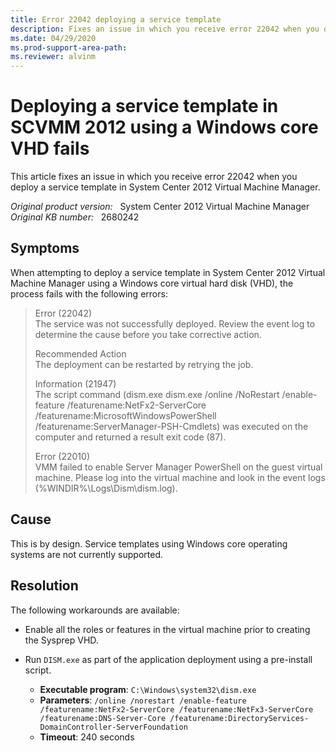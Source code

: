 ```yaml
---
title: Error 22042 deploying a service template
description: Fixes an issue in which you receive error 22042 when you deploy a service template in System Center 2012 Virtual Machine Manager.
ms.date: 04/29/2020
ms.prod-support-area-path: 
ms.reviewer: alvinm
---
```

# Deploying a service template in SCVMM 2012 using a Windows core VHD fails

This article fixes an issue in which you receive error 22042 when you deploy a service template in System Center 2012 Virtual Machine Manager.

_Original product version:_ &nbsp; System Center 2012 Virtual Machine Manager  
_Original KB number:_ &nbsp; 2680242

## Symptoms

When attempting to deploy a service template in System Center 2012 Virtual Machine Manager using a Windows core virtual hard disk (VHD), the process fails with the following errors:

> Error (22042)  
> The service was not successfully deployed. Review the event log to determine the cause before you take corrective action.  
>
> Recommended Action  
> The deployment can be restarted by retrying the job.
>
> Information (21947)  
> The script command (dism.exe dism.exe /online /NoRestart /enable-feature /featurename:NetFx2-ServerCore /featurename:MicrosoftWindowsPowerShell /featurename:ServerManager-PSH-Cmdlets) was executed on the computer and returned a result exit code (87).  
>
> Error (22010)  
> VMM failed to enable Server Manager PowerShell on the guest virtual machine. Please log into the virtual machine and look in the event logs (%WINDIR%\Logs\Dism\dism.log).

## Cause

This is by design. Service templates using Windows core operating systems are not currently supported.

## Resolution

The following workarounds are available:

- Enable all the roles or features in the virtual machine prior to creating the Sysprep VHD.
- Run `DISM.exe` as part of the application deployment using a pre-install script.

  - **Executable program**: `C:\Windows\system32\dism.exe`
  - **Parameters**: `/online /norestart /enable-feature /featurename:NetFx2-ServerCore /featurename:NetFx3-ServerCore /featurename:DNS-Server-Core /featurename:DirectoryServices-DomainController-ServerFoundation`
  - **Timeout**: 240 seconds
